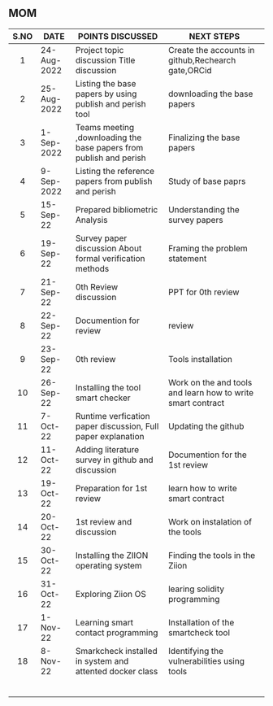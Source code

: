 ## MOM

|  S.NO |  DATE     | POINTS DISCUSSED  |  NEXT STEPS |
|:-------:|---------|---------------------|-------------|
|1  | 24-Aug-2022    |Project topic discussion Title discussion| Create the accounts in github,Rechearch gate,ORCid    |
|2| 25-Aug-2022        | Listing the base papers by using publish and perish tool | downloading the base papers   | 
|3|1-Sep-2022         |  Teams meeting ,downloading the base papers from publish and perish | Finalizing the base papers  | 
|4|   9-Sep-2022      | Listing the reference papers from publish and perish  |  Study of  base paprs     | 
|5|15-Sep-22         | Prepared bibliometric Analysis  | Understanding the survey papers     | 
|6|19-Sep-22         | Survey paper discussion About formal verification methods| Framing the problem statement | 
|7|21-Sep-22      | 0th Review discussion  |  PPT  for 0th review    | 
|8|  22-Sep-22       |  Documention for review | review     | 
|9|  23-Sep-22       | 0th review  |  Tools installation    | 
|10|26-Sep-22         |  Installing the tool  smart checker | Work on the and tools and learn how to write smart contract       | 
|11|      7-Oct-22   | Runtime verfication paper  discussion, Full paper explanation  |  Updating the  github      | 
|12|  11-Oct-22       |   Adding literature survey in github and discussion|  Documention for the  1st review    | 
|13|19-Oct-22         |  Preparation for 1st review | learn how to write smart contract   | 
|14|20-Oct-22         |1st review and  discussion   |   Work on instalation of the tools  | 
|15|30-Oct-22         |  Installing the ZIION operating system |  Finding the tools in the Ziion      | 
|16| 31-Oct-22        | Exploring Ziion OS  |  learing solidity programming    | 
|17|1-Nov-22         | Learning smart contact programming  |   Installation of the smartcheck tool    | 
|18|  8-Nov-22       |  Smarkcheck installed in system and attented docker class  |   Identifying  the vulnerabilities using tools     |
||         |   |      | 
||         |   |      | 
||         |   |      | 
||         |   |      | 
||         |   |      | 
||         |   |      | 

